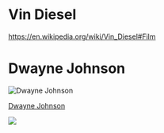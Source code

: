 # Vin Diesel

https://en.wikipedia.org/wiki/Vin_Diesel#Film

# Dwayne Johnson

![Dwayne Johnson](https://upload.wikimedia.org/wikipedia/commons/thumb/6/68/Dwayne_Johnson_at_the_2009_Tribeca_Film_Festival.jpg/220px-Dwayne_Johnson_at_the_2009_Tribeca_Film_Festival.jpg)

[Dwayne Johnson](https://en.wikipedia.org/wiki/Dwayne_Johnson_filmography#Film)

<img src="https://upload.wikimedia.org/wikipedia/commons/thumb/6/68/Dwayne_Johnson_at_the_2009_Tribeca_Film_Festival.jpg/220px-Dwayne_Johnson_at_the_2009_Tribeca_Film_Festival.jpg" onmouseover="this.src='https://upload.wikimedia.org/wikipedia/commons/thumb/6/68/Dwayne_Johnson_at_the_2009_Tribeca_Film_Festival.jpg/220px-Dwayne_Johnson_at_the_2009_Tribeca_Film_Festival.jpg'">
